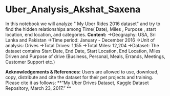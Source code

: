# Uber_Analysis_Akshat_Saxena
In this notebook we will analyze " My Uber Rides 2016 dataset" and try to find the hidden relationships among Time( Date), Miles , Purpose , start location, end location, and categories.
**Content:**
->Geography: USA, Sri Lanka and Pakistan
->Time period: January - December 2016
->Unit of analysis: Drives
->Total Drives: 1,155
->Total Miles: 12,204
->Dataset: The dataset contains Start Date, End Date, Start Location, End Location, Miles Driven and Purpose of drive (Business, Personal, Meals, Errands, Meetings, Customer Support etc.)

**Acknowledgements & References:** Users are allowed to use, download, copy, distribute and cite the dataset for their pet projects and training. Please cite it as follows: **“My Uber Drives Dataset, Kaggle Dataset Repository, March 23, 2017.”
**
